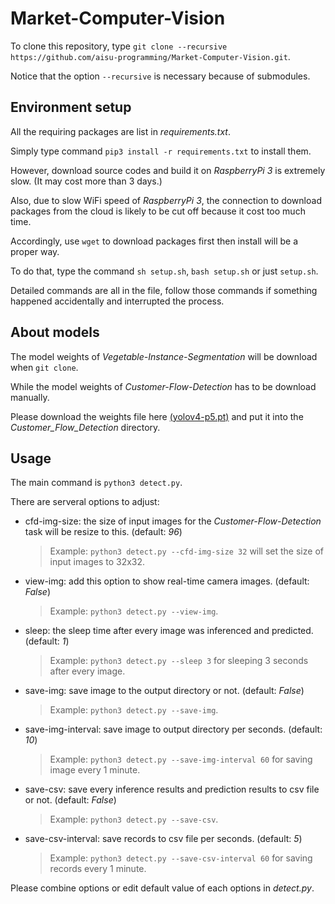 # Market-Computer-Vision
To clone this repository, type `git clone --recursive https://github.com/aisu-programming/Market-Computer-Vision.git`.

Notice that the option `--recursive` is necessary because of submodules.

## Environment setup
All the requiring packages are list in _requirements.txt_.

Simply type command `pip3 install -r requirements.txt` to install them.

However, download source codes and build it on _RaspberryPi 3_ is extremely slow. (It may cost more than 3 days.)

Also, due to slow WiFi speed of _RaspberryPi 3_, the connection to download packages from the cloud is likely to be cut off because it cost too much time.

Accordingly, use `wget` to download packages first then install will be a proper way.

To do that, type the command `sh setup.sh`, `bash setup.sh` or just `setup.sh`.

Detailed commands are all in the file, follow those commands if something happened accidentally and interrupted the process.

## About models
The model weights of _Vegetable-Instance-Segmentation_ will be download when `git clone`.

While the model weights of _Customer-Flow-Detection_ has to be download manually.

Please download the weights file here [(yolov4-p5.pt)](https://drive.google.com/file/d/1aXZZE999sHMP1gev60XhNChtHPRMH3Fz/view) and put it into the _Customer_Flow_Detection_ directory.

## Usage
The main command is `python3 detect.py`.

There are serveral options to adjust:
- cfd-img-size: the size of input images for the _Customer-Flow-Detection_ task will be resize to this. (default: _96_)
  > Example: `python3 detect.py --cfd-img-size 32` will set the size of input images to 32x32.
- view-img: add this option to show real-time camera images. (default: _False_)
  > Example: `python3 detect.py --view-img`.
- sleep: the sleep time after every image was inferenced and predicted. (default: _1_)
  > Example: `python3 detect.py --sleep 3` for sleeping 3 seconds after every image.
- save-img: save image to the output directory or not. (default: _False_)
  > Example: `python3 detect.py --save-img`.
- save-img-interval: save image to output directory per seconds. (default: _10_)
  > Example: `python3 detect.py --save-img-interval 60` for saving image every 1 minute.
- save-csv: save every inference results and prediction results to csv file or not. (default: _False_)
  > Example: `python3 detect.py --save-csv`.
- save-csv-interval: save records to csv file per seconds. (default: _5_)
  > Example: `python3 detect.py --save-csv-interval 60` for saving records every 1 minute.

Please combine options or edit default value of each options in _detect.py_.

